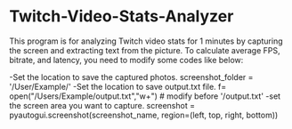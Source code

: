 # Twitch-Video-Stats-Analyzer

This program is for analyzing Twitch video stats for 1 minutes by capturing the screen and extracting text from the picture.
To calculate average FPS, bitrate, and latency, you need to modify some codes like below:

-Set the location to save the captured photos.
screenshot_folder = '/User/Example/'
-Set the location to save output.txt file.
f= open("/Users/Example/output.txt","w+") # modify before '/output.txt'
-set the screen area you want to capture.
screenshot = pyautogui.screenshot(screenshot_name, region=(left, top, right, bottom)) 
